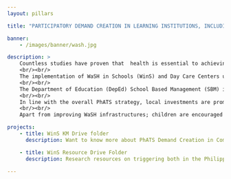 ```yaml
---
layout: pillars

title: "PARTICIPATORY DEMAND CREATION IN LEARNING INSTITUTIONS, INCLUDING DAY CARE CENTERS: WaSH in Schools"

banner:
    - /images/banner/wash.jpg

description: >
    Countless studies have proven that  health is essential to achieving increased educational performance. However, the prevalence of WaSH related diseases still affects many school children in the Philippines These diseases are highly preventable through basic Water, Sanitation and Hygiene interventions. In the PhATS approach, Learning Institutions (Schools and Day Care Centers) are used as entry points and avenues to improving the health status of children and adolescents while empowering them to be messengers of change for community interventions. In addition, the approach also includes capacity development for governmental counterparts of DepEd to improve enabling environment.
    <br/><br/>
    The implementation of WaSH in Schools (WinS) and Day Care Centers uses the Three Star Approach to effectively help schools to meet the minimum standard for WaSH in learning institutions.
    <br/><br/>
    The Department of Education (DepEd) School Based Management (SBM) is used as the main mode of implementation for managing and rolling out the program component. In addition, NGO partners are using schools as entry points for their intervention to ensure that children have access to soap and water for handWaSHing; safe water for drinking; gender segregated toilets; and access to functional WaSHing facilities.
    <br/><br/>
    In line with the overall PhATS strategy, local investments are promoted as well as inter-sectoral collaboration and community involvement by including WaSH in School Improvement Plans and Annual Investment Plans. This helps schools prioritize WaSH by providing a pathway for meeting national standards.
    <br/><br/>
    Apart from improving WaSH infrastructures; children are encouraged to take the lead in daily WaSH activities and hygiene promotion aiming at empowering them to become messengers of change to their peers, parents, siblings and entire communities.

projects:
    - title: WinS KM Drive folder
      description: Want to know more about PhATS Demand Creation in Communities? Check out the latest Knowledge Management Pieces!

    - title: WinS Resource Drive Folder
      description: Research resources on triggering both in the Philippines and around the world can be found here.

---
```


